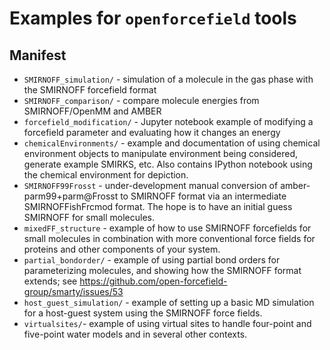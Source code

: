 # Examples for `openforcefield` tools

## Manifest

* `SMIRNOFF_simulation/` - simulation of a molecule in the gas phase with the SMIRNOFF forcefield format
* `SMIRNOFF_comparison/` - compare molecule energies from SMIRNOFF/OpenMM and AMBER
* `forcefield_modification/` - Jupyter notebook example of modifying a forcefield parameter and evaluating how it changes an energy
* `chemicalEnvironments/` - example and documentation of using chemical environment objects to manipulate environment being considered, generate example SMIRKS, etc. Also contains IPython notebook using the chemical environment for depiction.
* `SMIRNOFF99Frosst` - under-development manual conversion of amber-parm99+parm@Frosst to SMIRNOFF format via an intermediate SMIRNOFFishFrcmod format. The hope is to have an initial guess SMIRNOFF for small molecules.
* `mixedFF_structure` - example of how to use SMIRNOFF forcefields for small molecules in combination with more conventional force fields for proteins and other components of your system.
* `partial_bondorder/` - example of using partial bond orders for parameterizing molecules, and showing how the SMIRNOFF format extends; see https://github.com/open-forcefield-group/smarty/issues/53
* `host_guest_simulation/` - example of setting up a basic MD simulation for a host-guest system using the SMIRNOFF force fields.
* `virtualsites/`- example of using virtual sites to handle four-point and five-point water models and in several other contexts. 
